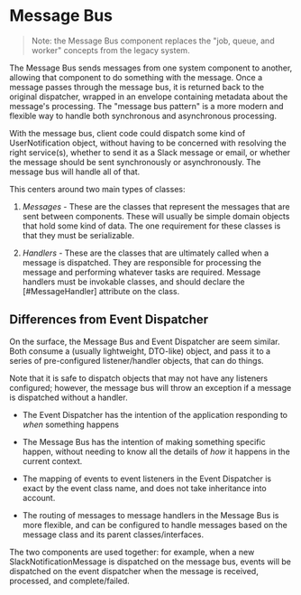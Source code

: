 # Message Bus

> Note: the Message Bus component replaces the "job, queue, and worker" concepts from the legacy 
system.

The Message Bus sends messages from one system component to another,
allowing that component to do something with the message. Once a message
passes through the message bus, it is returned back to the original dispatcher,
wrapped in an envelope containing metadata about the message's processing. The 
"message bus pattern" is a more modern and flexible way to handle both synchronous
and asynchronous processing.

With the message bus, client code could dispatch some kind of UserNotification object,
without having to be concerned with resolving the right service(s), whether to send
it as a Slack message or email, or whether the message should be sent synchronously 
or asynchronously. The message bus will handle all of that.

This centers around two main types of classes:
1. *Messages* - These are the classes that represent the messages that are 
sent between components. These will usually be simple domain objects that hold
some kind of data. The one requirement for these classes is that they must be
serializable.

2. *Handlers* - These are the classes that are ultimately called when a message
is dispatched. They are responsible for processing the message and performing 
whatever tasks are required.  Message handlers must be invokable classes, and 
should declare the [#MessageHandler] attribute on the class.

## Differences from Event Dispatcher

On the surface, the Message Bus and Event Dispatcher are seem similar. Both consume
a (usually lightweight, DTO-like) object, and pass it to a series of pre-configured
listener/handler objects, that can do things.

Note that it is safe to dispatch objects that may not have any listeners configured; however,
the message bus will throw an exception if a message is dispatched without a handler.

- The Event Dispatcher has the intention of the application responding to *when* something happens
- The Message Bus has the intention of making something specific happen, without needing
to know all the details of *how* it happens in the current context.

- The mapping of events to event listeners in the Event Dispatcher is exact by
  the event class name, and does not take inheritance into account.
- The routing of messages to message handlers in the Message Bus is more flexible,
  and can be configured to handle messages based on the message class and its
  parent classes/interfaces.

The two components are used together: for example, when a new SlackNotificationMessage
is dispatched on the message bus, events will be dispatched on the event dispatcher
when the message is received, processed, and complete/failed.

